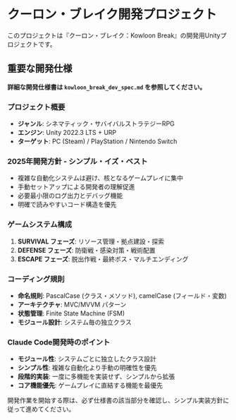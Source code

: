 # クーロン・ブレイク開発プロジェクト

このプロジェクトは『クーロン・ブレイク：Kowloon Break』の開発用Unityプロジェクトです。

## 重要な開発仕様

**詳細な開発仕様書は `kowloon_break_dev_spec.md` を参照してください。**

### プロジェクト概要
- **ジャンル**: シネマティック・サバイバルストラテジーRPG
- **エンジン**: Unity 2022.3 LTS + URP
- **ターゲット**: PC (Steam) / PlayStation / Nintendo Switch

### 2025年開発方針 - シンプル・イズ・ベスト
- 複雑な自動化システムは避け、核となるゲームプレイに集中
- 手動セットアップによる開発者の理解促進  
- 必要最小限のログ出力とデバッグ機能
- 明確で読みやすいコード構造を優先

### ゲームシステム構成
1. **SURVIVAL フェーズ**: リソース管理・拠点建設・探索
2. **DEFENSE フェーズ**: 防衛戦・感染対策・戦術配置  
3. **ESCAPE フェーズ**: 脱出作戦・最終ボス・マルチエンディング

### コーディング規則
- **命名規則**: PascalCase (クラス・メソッド), camelCase (フィールド・変数)
- **アーキテクチャ**: MVC/MVVM パターン
- **状態管理**: Finite State Machine (FSM)
- **モジュール設計**: システム毎の独立クラス

### Claude Code開発時のポイント
- **モジュール性**: システムごとに独立したクラス設計
- **シンプル性**: 複雑な自動化より手動の明確性を優先
- **段階的実装**: 一度に多機能を実装せず、シンプルから拡張
- **コア機能優先**: ゲームプレイに直結する機能を最優先

開発作業を開始する際は、必ず仕様書の該当部分を確認し、シンプル実装方針に従って進めてください。